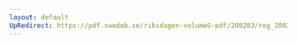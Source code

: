 ```yaml
---
layout: default
UpRedirect: https://pdf.swedeb.se/riksdagen-volumeG-pdf/200203/reg_200203/reg_200203_0231.pdf
---
```

